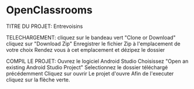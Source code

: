# OpenClassrooms
TITRE DU PROJET: 
Entrevoisins

TELECHARGEMENT: 
cliquez sur le bandeau vert "Clone or Download"
cliquez sur "Download Zip"
Enregistrer le fichier Zip à l'emplacement de votre choix
Rendez vous  à cet emplacement  et dézipez le dossier 

COMPIL LE PROJET: 
Ouvrez le logiciel Android Studio
Choisissez "Open an existing  Android Studio Project"
Selectionnez le dossier  téléchargé précédemment
Cliquez sur ouvrir
Le projet d'ouvre 
Afin de l'executer cliquez sur la flèche verte.

